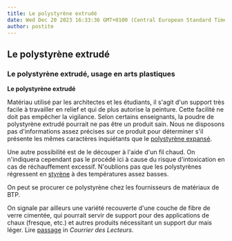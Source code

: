 ```yaml
---
title: Le polystyrène extrudé
date: Wed Dec 20 2023 16:33:36 GMT+0100 (Central European Standard Time)
author: postite
---
```


## Le polystyrène extrudé
### Le polystyrène extrudé, usage en arts plastiques
 **Le polystyrène extrudé**

Matériau utilisé par les architectes et les étudiants, il s'agit d'un support très facile à travailler en relief et qui de plus autorise la peinture. Cette facilité ne doit pas empêcher la vigilance. Selon certains enseignants, la poudre de polystyrène extrudé pourrait ne pas être un produit sain. Nous ne disposons pas d'informations assez précises sur ce produit pour déterminer s'il présente les mêmes caractères inquiétants que le [polystyrène expansé](polystyreneexpanse.html).

Une autre possibilité est de le découper à l'aide d'un fil chaud. On n'indiquera cependant pas le procédé ici à cause du risque d'intoxication en cas de réchauffement excessif. N'oublions pas que les polystyrènes régressent en [styrène](benzene.html#styrene) à des températures assez basses.

On peut se procurer ce polystyrène chez les fournisseurs de matériaux de BTP.

On signale par ailleurs une variété recouverte d'une couche de fibre de verre cimentée, qui pourrait servir de support pour des applications de chaux (fresque, etc.) et autres produits nécessitant un support dur mais léger. Lire [passage](courrierdeslecteurs2009c020.html#polystyreneextrude) in _Courrier des Lecteurs_.

